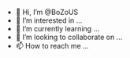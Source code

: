 - 👋 Hi, I’m @BoZoUS
- 👀 I’m interested in ...
- 🌱 I’m currently learning ...
- 💞️ I’m looking to collaborate on ...
- 📫 How to reach me ...

<!---
BoZoUS/BoZoUS is a ✨ special ✨ repository because its `README.md` (this file) appears on your GitHub profile.
You can click the Preview link to take a look at your changes.
--->
